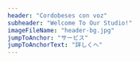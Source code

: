 ```yaml
---
header: "Cordobeses con voz"
subheader: "Welcome To Our Studio!"
imageFileName: "header-bg.jpg"
jumpToAnchor: "サービス"
jumpToAnchorText: "詳しくへ"
---
```

